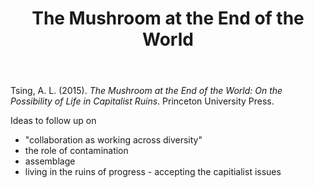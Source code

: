 ﻿---
backlinks:
- title: 'Orchestrating entangled relations to break the iron triangle: Observations
    from an LMS migration'
  url: /sense/Design/role-of-relationships-breaking-the-iron-triangle.html
- title: Paper Summaries
  url: /sense/Paper-Summaries/paper-summaries.html
title: The Mushroom at the End of the World
---
Tsing, A. L. (2015). *The Mushroom at the End of the World: On the Possibility of Life in Capitalist Ruins*. Princeton University Press.

Ideas to follow up on
- "collaboration as working across diversity"
- the role of contamination
- assemblage
- living in the ruins of progress - accepting the capitialist issues